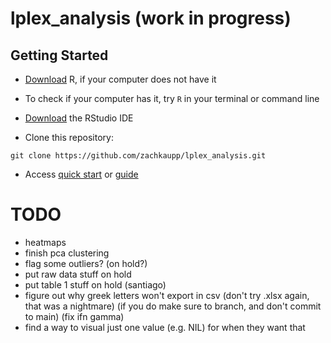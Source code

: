 # lplex_analysis (work in progress)

## Getting Started

-   [Download](https://cran.r-project.org/) R, if your computer does not have it

-   To check if your computer has it, try `R` in your terminal or command line

-   [Download](https://www.rstudio.com/products/rstudio/download/) the RStudio IDE

- Clone this repository:
```
git clone https://github.com/zachkaupp/lplex_analysis.git
```

- Access [quick start](https://github.com/zachkaupp/lplex_analysis/blob/main/docs/quick_start.md) or [guide](https://github.com/zachkaupp/lplex_analysis/blob/main/docs/guide.md)



# TODO

-   heatmaps
-   finish pca clustering
-   flag some outliers? (on hold?)
-   put raw data stuff on hold
-   put table 1 stuff on hold (santiago)
-   figure out why greek letters won't export in csv (don't try .xlsx again, that was a nightmare) (if you do make sure to branch, and don't commit to main) (fix ifn gamma)
-   find a way to visual just one value (e.g. NIL) for when they want that
